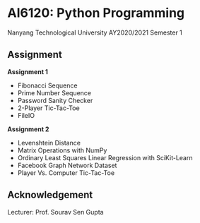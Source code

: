 # AI6120: Python Programming

Nanyang Technological University AY2020/2021 Semester 1

## Assignment

**Assignment 1**
- Fibonacci Sequence
- Prime Number Sequence
- Password Sanity Checker
- 2-Player Tic-Tac-Toe
- FileIO

**Assignment 2**
- Levenshtein Distance
- Matrix Operations with NumPy
- Ordinary Least Squares Linear Regression with SciKit-Learn
- Facebook Graph Network Dataset
- Player Vs. Computer Tic-Tac-Toe


## Acknowledgement

Lecturer: Prof. Sourav Sen Gupta